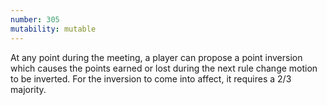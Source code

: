 ```yaml
---
number: 305
mutability: mutable
---
```


At any point during the meeting, a player can propose a point inversion which causes the points earned or lost during the next rule change motion to be inverted. For the inversion to come into affect, it requires a 2/3 majority.
